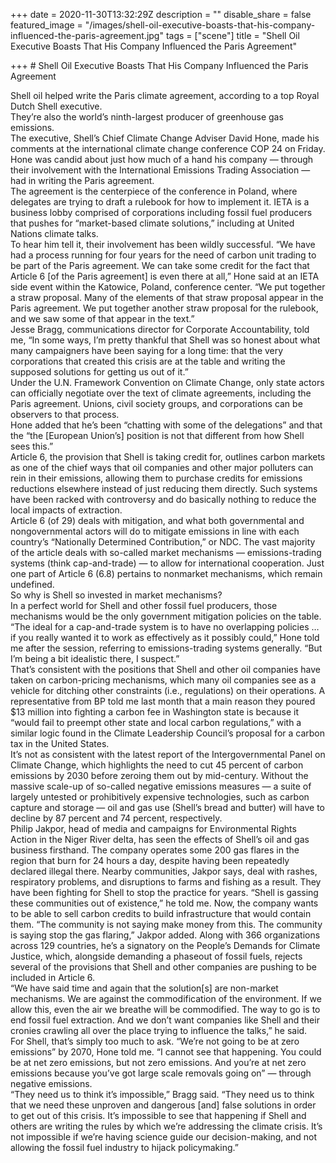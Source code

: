 +++
date = 2020-11-30T13:32:29Z
description = ""
disable_share = false
featured_image = "/images/shell-oil-executive-boasts-that-his-company-influenced-the-paris-agreement.jpg"
tags = ["scene"]
title = "Shell Oil Executive Boasts That His Company Influenced the Paris Agreement"

+++
\# Shell Oil Executive Boasts That His Company Influenced the Paris Agreement

  
Shell oil helped write the Paris climate agreement, according to a top Royal Dutch Shell executive.  
They’re also the world’s ninth-largest producer of greenhouse gas emissions.  
The executive, Shell’s Chief Climate Change Adviser David Hone, made his comments at the international climate change conference COP 24 on Friday. Hone was candid about just how much of a hand his company — through their involvement with the International Emissions Trading Association — had in writing the Paris agreement.  
The agreement is the centerpiece of the conference in Poland, where delegates are trying to draft a rulebook for how to implement it. IETA is a business lobby comprised of corporations including fossil fuel producers that pushes for “market-based climate solutions,” including at United Nations climate talks.  
To hear him tell it, their involvement has been wildly successful. “We have had a process running for four years for the need of carbon unit trading to be part of the Paris agreement. We can take some credit for the fact that Article 6 \[of the Paris agreement\] is even there at all,” Hone said at an IETA side event within the Katowice, Poland, conference center. “We put together a straw proposal. Many of the elements of that straw proposal appear in the Paris agreement. We put together another straw proposal for the rulebook, and we saw some of that appear in the text.”  
Jesse Bragg, communications director for Corporate Accountability, told me, “In some ways, I’m pretty thankful that Shell was so honest about what many campaigners have been saying for a long time: that the very corporations that created this crisis are at the table and writing the supposed solutions for getting us out of it.”  
Under the U.N. Framework Convention on Climate Change, only state actors can officially negotiate over the text of climate agreements, including the Paris agreement. Unions, civil society groups, and corporations can be observers to that process.  
Hone added that he’s been “chatting with some of the delegations” and that the “the \[European Union’s\] position is not that different from how Shell sees this.”  
Article 6, the provision that Shell is taking credit for, outlines carbon markets as one of the chief ways that oil companies and other major polluters can rein in their emissions, allowing them to purchase credits for emissions reductions elsewhere instead of just reducing them directly. Such systems have been racked with controversy and do basically nothing to reduce the local impacts of extraction.  
Article 6 (of 29) deals with mitigation, and what both governmental and nongovernmental actors will do to mitigate emissions in line with each country’s “Nationally Determined Contribution,” or NDC. The vast majority of the article deals with so-called market mechanisms — emissions-trading systems (think cap-and-trade) — to allow for international cooperation. Just one part of Article 6 (6.8) pertains to nonmarket mechanisms, which remain undefined.  
So why is Shell so invested in market mechanisms?  
In a perfect world for Shell and other fossil fuel producers, those mechanisms would be the only government mitigation policies on the table. “The ideal for a cap-and-trade system is to have no overlapping policies … if you really wanted it to work as effectively as it possibly could,” Hone told me after the session, referring to emissions-trading systems generally. “But I’m being a bit idealistic there, I suspect.”  
That’s consistent with the positions that Shell and other oil companies have taken on carbon-pricing mechanisms, which many oil companies see as a vehicle for ditching other constraints (i.e., regulations) on their operations. A representative from BP told me last month that a main reason they poured $13 million into fighting a carbon fee in Washington state is because it “would fail to preempt other state and local carbon regulations,” with a similar logic found in the Climate Leadership Council’s proposal for a carbon tax in the United States.  
It’s not as consistent with the latest report of the Intergovernmental Panel on Climate Change, which highlights the need to cut 45 percent of carbon emissions by 2030 before zeroing them out by mid-century. Without the massive scale-up of so-called negative emissions measures — a suite of largely untested or prohibitively expensive technologies, such as carbon capture and storage — oil and gas use (Shell’s bread and butter) will have to decline by 87 percent and 74 percent, respectively.  
Philip Jakpor, head of media and campaigns for Environmental Rights Action in the Niger River delta, has seen the effects of Shell’s oil and gas business firsthand. The company operates some 200 gas flares in the region that burn for 24 hours a day, despite having been repeatedly declared illegal there. Nearby communities, Jakpor says, deal with rashes, respiratory problems, and disruptions to farms and fishing as a result. They have been fighting for Shell to stop the practice for years. “Shell is gassing these communities out of existence,” he told me. Now, the company wants to be able to sell carbon credits to build infrastructure that would contain them. “The community is not saying make money from this. The community is saying stop the gas flaring,” Jakpor added. Along with 366 organizations across 129 countries, he’s a signatory on the People’s Demands for Climate Justice, which, alongside demanding a phaseout of fossil fuels, rejects several of the provisions that Shell and other companies are pushing to be included in Article 6.  
“We have said time and again that the solution\[s\] are non-market mechanisms. We are against the commodification of the environment. If we allow this, even the air we breathe will be commodified. The way to go is to end fossil fuel extraction. And we don’t want companies like Shell and their cronies crawling all over the place trying to influence the talks,” he said.  
For Shell, that’s simply too much to ask. “We’re not going to be at zero emissions” by 2070, Hone told me. “I cannot see that happening. You could be at net zero emissions, but not zero emissions. And you’re at net zero emissions because you’ve got large scale removals going on” — through negative emissions.  
“They need us to think it’s impossible,” Bragg said. “They need us to think that we need these unproven and dangerous \[and\] false solutions in order to get out of this crisis. It’s impossible to see that happening if Shell and others are writing the rules by which we’re addressing the climate crisis. It’s not impossible if we’re having science guide our decision-making, and not allowing the fossil fuel industry to hijack policymaking.”
